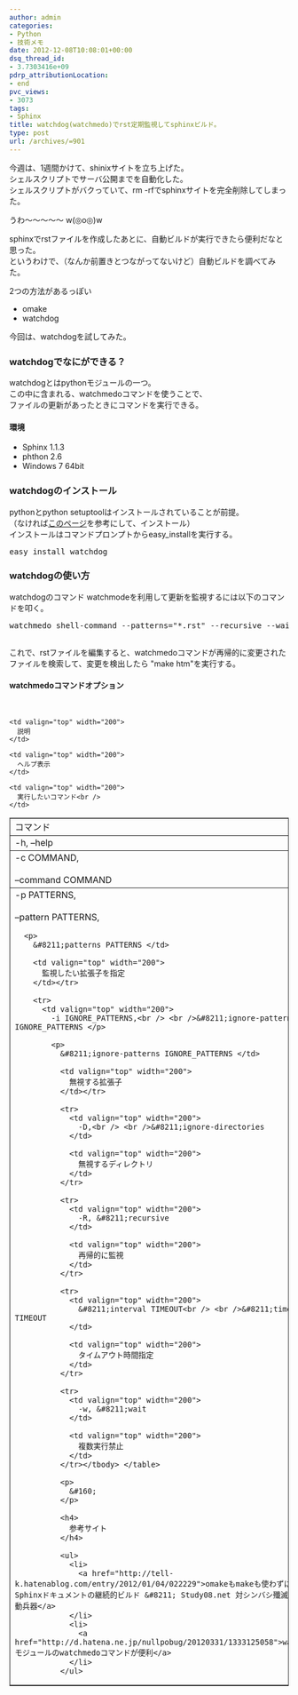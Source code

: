 ```yaml
---
author: admin
categories:
- Python
- 技術メモ
date: 2012-12-08T10:08:01+00:00
dsq_thread_id:
- 3.7303416e+09
pdrp_attributionLocation:
- end
pvc_views:
- 3073
tags:
- Sphinx
title: watchdog(watchmedo)でrst定期監視してsphinxビルド。
type: post
url: /archives/=901
---
```


今週は、1週間かけて、shinixサイトを立ち上げた。   
シェルスクリプトでサーバ公開までを自動化した。   
シェルスクリプトがバクっていて、rm -rfでsphinxサイトを完全削除してしまった。

うわ～～～～～ w(◎o◎)w

sphinxでrstファイルを作成したあとに、自動ビルドが実行できたら便利だなと思った。   
というわけで、（なんか前置きとつながってないけど）自動ビルドを調べてみた。

2つの方法があるっぽい

  * omake 
  * watchdog 

今回は、watchdogを試してみた。

<div style="padding-bottom: 0px; margin: 0px; padding-left: 0px; padding-right: 0px; display: inline; float: none; padding-top: 0px" id="scid:5737277B-5D6D-4f48-ABFC-DD9C333F4C5D:eaf6d5a4-d8c7-4f29-b09b-7b3b13af8bc1" class="wlWriterEditableSmartContent">
  <div>
  </div>
</div>

### watchdogでなにができる？

watchdogとはpythonモジュールの一つ。   
この中に含まれる、watchmedoコマンドを使うことで、   
ファイルの更新があったときにコマンドを実行できる。

#### 環境

  * Sphinx 1.1.3 
  * phthon 2.6 
  * Windows 7 64bit 

### watchdogのインストール

pythonとpython setuptoolはインストールされていることが前提。   
（なければ[このページ][1]を参考にして、インストール）   
インストールはコマンドプロンプトからeasy_installを実行する。

<div style="padding-bottom: 0px; margin: 0px; padding-left: 0px; padding-right: 0px; display: inline; float: none; padding-top: 0px" id="scid:812469c5-0cb0-4c63-8c15-c81123a09de7:944b7161-1684-46c0-9e14-b374fc04a6bb" class="wlWriterEditableSmartContent">
  <pre name="code" class="c">easy_install watchdog</pre>
</div>

### watchdogの使い方

watchdogのコマンド watchmodeを利用して更新を監視するには以下のコマンドを叩く。

<div style="padding-bottom: 0px; margin: 0px; padding-left: 0px; padding-right: 0px; display: inline; float: none; padding-top: 0px" id="scid:812469c5-0cb0-4c63-8c15-c81123a09de7:f2e8b596-2d30-4af3-a9ec-43c8055af450" class="wlWriterEditableSmartContent">
  <pre name="code" class="py">
watchmedo shell-command --patterns="*.rst" --recursive --wait --command="make html"

</pre>
</div>

これで、rstファイルを編集すると、watchmedoコマンドが再帰的に変更されたファイルを検索して、変更を検出したら "make htm"を実行する。

#### watchmedoコマンドオプション

&#160;

<table border="1" cellspacing="0" cellpadding="2" width="400">
  <tr>
    <td valign="top" width="200">
      コマンド
    </td>
    
    <td valign="top" width="200">
      説明
    </td>
  </tr>
  
  <tr>
    <td valign="top" width="200">
      -h, &#8211;help
    </td>
    
    <td valign="top" width="200">
      ヘルプ表示
    </td>
  </tr>
  
  <tr>
    <td valign="top" width="200">
      -c COMMAND,<br /> <br />&#8211;command COMMAND
    </td>
    
    <td valign="top" width="200">
      実行したいコマンド<br />
    </td>
  </tr>
  
  <tr>
    <td valign="top" width="200">
      -p PATTERNS,<br /> <br />&#8211;pattern PATTERNS, </p> 
      
      <p>
        &#8211;patterns PATTERNS </td> 
        
        <td valign="top" width="200">
          監視したい拡張子を指定
        </td></tr> 
        
        <tr>
          <td valign="top" width="200">
            -i IGNORE_PATTERNS,<br /> <br />&#8211;ignore-pattern IGNORE_PATTERNS </p> 
            
            <p>
              &#8211;ignore-patterns IGNORE_PATTERNS </td> 
              
              <td valign="top" width="200">
                無視する拡張子
              </td></tr> 
              
              <tr>
                <td valign="top" width="200">
                  -D,<br /> <br />&#8211;ignore-directories
                </td>
                
                <td valign="top" width="200">
                  無視するディレクトリ
                </td>
              </tr>
              
              <tr>
                <td valign="top" width="200">
                  -R, &#8211;recursive
                </td>
                
                <td valign="top" width="200">
                  再帰的に監視
                </td>
              </tr>
              
              <tr>
                <td valign="top" width="200">
                  &#8211;interval TIMEOUT<br /> <br />&#8211;timeout TIMEOUT
                </td>
                
                <td valign="top" width="200">
                  タイムアウト時間指定
                </td>
              </tr>
              
              <tr>
                <td valign="top" width="200">
                  -w, &#8211;wait
                </td>
                
                <td valign="top" width="200">
                  複数実行禁止
                </td>
              </tr></tbody> </table> 
              
              <p>
                &#160;
              </p>
              
              <h4>
                参考サイト
              </h4>
              
              <ul>
                <li>
                  <a href="http://tell-k.hatenablog.com/entry/2012/01/04/022229">omakeもmakeも使わずに、Sphinxドキュメントの継続的ビルド &#8211; Study08.net 対シンバシ殲滅用人型機動兵器</a>
                </li>
                <li>
                  <a href="http://d.hatena.ne.jp/nullpobug/20120331/1333125058">watchdogモジュールのwatchmedoコマンドが便利</a>
                </li>
              </ul>

 [1]: http://futurismo.biz/archives/805